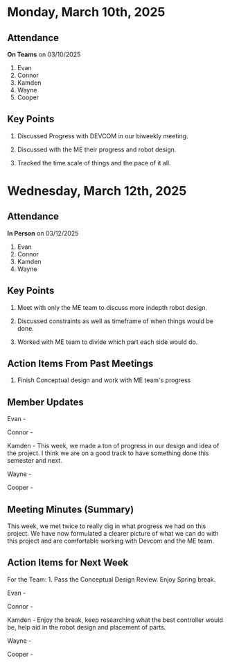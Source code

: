 # Monday, March 10th, 2025

## Attendance

**On Teams** on 03/10/2025

1. Evan
2. Connor
3. Kamden
4. Wayne
5. Cooper

## Key Points

1. Discussed Progress with DEVCOM in our biweekly meeting.

2. Discussed with the ME their progress and robot design.

3. Tracked the time scale of things and the pace of it all.

# Wednesday, March 12th, 2025

## Attendance

**In Person** on 03/12/2025

1. Evan
2. Connor
3. Kamden
4. Wayne

## Key Points

1. Meet with only the ME team to discuss more indepth robot design.

2. Discussed constraints as well as timeframe of when things would be done.

3. Worked with ME team to divide which part each side would do.

## Action Items From Past Meetings

1. Finish Conceptual design and work with ME team's progress

## Member Updates

Evan -

Connor -

Kamden - This week, we made a ton of progress in our design and idea of the project. I think we are on a good track to have something done this semester and next.

Wayne -

Cooper -

## Meeting Minutes (Summary)
This week, we met twice to really dig in what progress we had on this project. We have now formulated a clearer picture of what we can do with this project and are comfortable working with Devcom and the ME team.


## Action Items for Next Week

For the Team: 1. Pass the Conceptual Design Review. Enjoy Spring break.

Evan -

Connor -

Kamden - Enjoy the break, keep researching what the best controller would be, help aid in the robot design and placement of parts.

Wayne -

Cooper -
